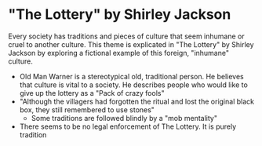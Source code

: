 # "The Lottery" by Shirley Jackson

Every society has traditions and pieces of culture that seem inhumane or cruel to another culture. This theme is explicated in "The Lottery" by Shirley Jackson by exploring a fictional example of this foreign, "inhumane" culture.
- Old Man Warner is a stereotypical old, traditional person. He believes that culture is vital to a society. He describes people who would like to give up the lottery as a "Pack of crazy fools"
- "Although the villagers had forgotten the ritual and lost the original black box, they still remembered to use stones"
	- Some traditions are followed blindly by a "mob mentality"
- There seems to be no legal enforcement of The Lottery. It is purely tradition
